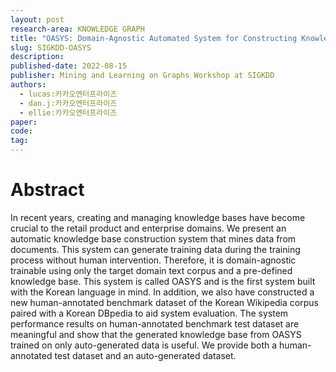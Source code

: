 ```yaml
---
layout: post
research-area: KNOWLEDGE GRAPH
title: "OASYS: Domain-Agnostic Automated System for Constructing Knowledge Base from Unstructured Text"
slug: SIGKDD-OASYS
description:
published-date: 2022-08-15
publisher: Mining and Learning on Graphs Workshop at SIGKDD
authors:
  - lucas:카카오엔터프라이즈
  - dan.j:카카오엔터프라이즈
  - ellie:카카오엔터프라이즈
paper:
code:
tag:
---
```


# Abstract

In recent years, creating and managing knowledge bases have become crucial to the retail product and enterprise domains. We present an automatic knowledge base construction system that mines data from documents. This system can generate training data during the training process without human intervention. Therefore, it is domain-agnostic trainable using only the target domain text corpus and a pre-defined knowledge base. This system is called OASYS and is the first system built with the Korean language in mind. In addition, we also have constructed a new human-annotated benchmark dataset of the Korean Wikipedia corpus paired with a Korean DBpedia to aid system evaluation. The system performance results on human-annotated benchmark test dataset are meaningful and show that the generated knowledge base from OASYS trained on only auto-generated data is useful. We provide both a human-annotated test dataset and an auto-generated dataset.
